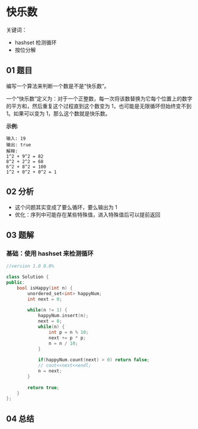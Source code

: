 # 快乐数
关键词：

- hashset 检测循环
- 按位分解

## 01 题目

编写一个算法来判断一个数是不是“快乐数”。

一个“快乐数”定义为：对于一个正整数，每一次将该数替换为它每个位置上的数字的平方和，然后重复这个过程直到这个数变为 1，也可能是无限循环但始终变不到 1。如果可以变为 1，那么这个数就是快乐数。

**示例:** 

```
输入: 19
输出: true
解释: 
1^2 + 9^2 = 82
8^2 + 2^2 = 68
6^2 + 8^2 = 100
1^2 + 0^2 + 0^2 = 1
```

## 02 分析

- 这个问题其实变成了要么循环，要么输出为 1
- 优化：序列中可能存在某些特殊值，进入特殊值后可以提前返回

## 03 题解

### 基础：使用 hashset 来检测循环

```c++
//version 1.0 0.0%

class Solution {
public:
    bool isHappy(int n) {
        unordered_set<int> happyNum;
        int next = 0;
        
        while(n != 1) {
            happyNum.insert(n);
            next = 0;
            while(n) {
                int p = n % 10;
                next += p * p;
                n = n / 10;
            }
            
            if(happyNum.count(next) > 0) return false;
            // cout<<next<<endl;
            n = next;
        }
        
        return true;
    }
};
```

## 04 总结

